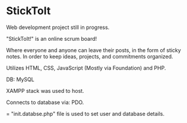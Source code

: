 # StickToIt

Web development project still in progress.

"StickToIt!" is an online scrum board!


Where everyone and anyone can leave their posts, in the form of sticky notes.
In order to keep ideas, projects, and commitments organized.

Utilizes HTML, CSS, JavaScript (Mostly via Foundation) and PHP. 

DB: MySQL

XAMPP stack was used to host.

Connects to database via: PDO.

= "init.databse.php" file is used to set user and database details.
